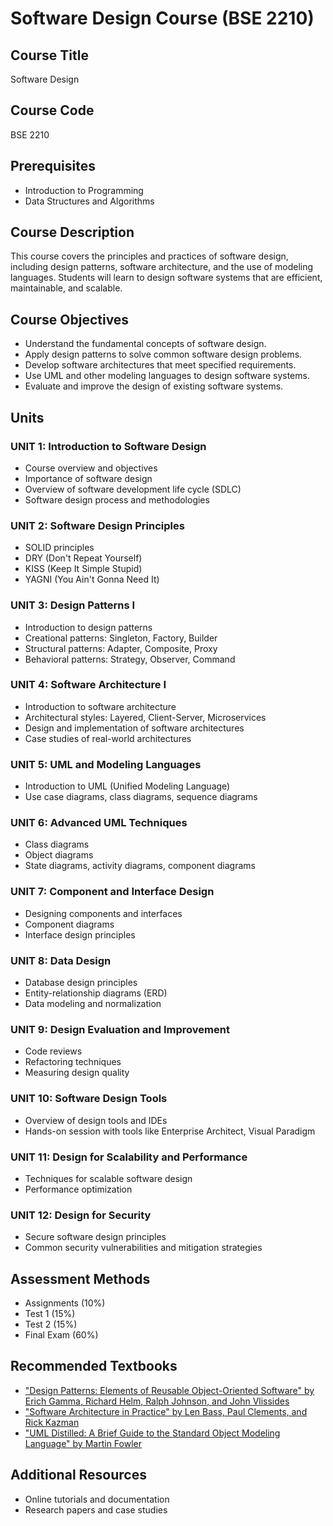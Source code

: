 # Software Design Course (BSE 2210)

## Course Title
Software Design

## Course Code
BSE 2210

## Prerequisites
- Introduction to Programming
- Data Structures and Algorithms

## Course Description
This course covers the principles and practices of software design, including design patterns, software architecture, and the use of modeling languages. Students will learn to design software systems that are efficient, maintainable, and scalable.

## Course Objectives
- Understand the fundamental concepts of software design.
- Apply design patterns to solve common software design problems.
- Develop software architectures that meet specified requirements.
- Use UML and other modeling languages to design software systems.
- Evaluate and improve the design of existing software systems.

## Units

### UNIT 1: Introduction to Software Design
- Course overview and objectives
- Importance of software design
- Overview of software development life cycle (SDLC)
- Software design process and methodologies

### UNIT 2: Software Design Principles
- SOLID principles
- DRY (Don't Repeat Yourself)
- KISS (Keep It Simple Stupid)
- YAGNI (You Ain't Gonna Need It)

### UNIT 3: Design Patterns I
- Introduction to design patterns
- Creational patterns: Singleton, Factory, Builder
- Structural patterns: Adapter, Composite, Proxy
- Behavioral patterns: Strategy, Observer, Command

### UNIT 4: Software Architecture I
- Introduction to software architecture
- Architectural styles: Layered, Client-Server, Microservices
- Design and implementation of software architectures
- Case studies of real-world architectures

### UNIT 5: UML and Modeling Languages
- Introduction to UML (Unified Modeling Language)
- Use case diagrams, class diagrams, sequence diagrams

### UNIT 6: Advanced UML Techniques
- Class diagrams
- Object diagrams
- State diagrams, activity diagrams, component diagrams

### UNIT 7: Component and Interface Design
- Designing components and interfaces
- Component diagrams
- Interface design principles

### UNIT 8: Data Design
- Database design principles
- Entity-relationship diagrams (ERD)
- Data modeling and normalization

### UNIT 9: Design Evaluation and Improvement
- Code reviews
- Refactoring techniques
- Measuring design quality

### UNIT 10: Software Design Tools
- Overview of design tools and IDEs
- Hands-on session with tools like Enterprise Architect, Visual Paradigm

### UNIT 11: Design for Scalability and Performance
- Techniques for scalable software design
- Performance optimization

### UNIT 12: Design for Security
- Secure software design principles
- Common security vulnerabilities and mitigation strategies

## Assessment Methods
- Assignments (10%)
- Test 1 (15%)
- Test 2 (15%)
- Final Exam (60%)

## Recommended Textbooks
- ["Design Patterns: Elements of Reusable Object-Oriented Software" by Erich Gamma, Richard Helm, Ralph Johnson, and John Vlissides](resources/design-patterns.pdf)
- ["Software Architecture in Practice" by Len Bass, Paul Clements, and Rick Kazman](resources/software-architecture-in-practice.pdf)
- ["UML Distilled: A Brief Guide to the Standard Object Modeling Language" by Martin Fowler](resources/uml-distilled.pdf)

## Additional Resources
- Online tutorials and documentation
- Research papers and case studies
